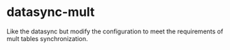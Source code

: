 # datasync-mult
Like the datasync but modify the configuration to meet the requirements of mult tables synchronization.
